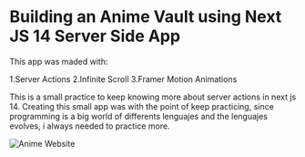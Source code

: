 # Building an Anime Vault using Next JS 14 Server Side App

This app was maded with:

1.Server Actions
2.Infinite Scroll
3.Framer Motion Animations

This is a small practice to keep knowing more about server actions in next js 14. Creating this small app was with the point of keep practicing, since programming is a big world of differents lenguajes and the lenguajes evolves, i always needed to practice more.

![Anime Website](https://i.ibb.co/MG1nbqt/YT-Thumbnails-2.png)
